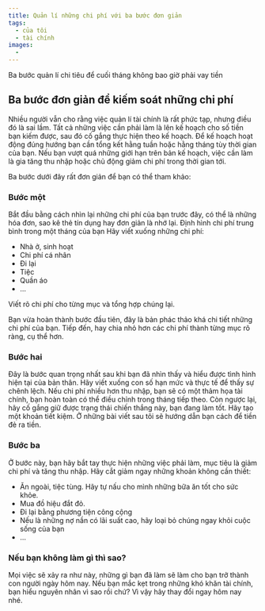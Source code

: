 ```yaml
---
title: Quản lí những chi phí với ba bước đơn giản
tags:
  - của tôi
  - tài chính
images:
  - 
---
```

 
Ba bước quản lí chi tiêu để cuối tháng không bao giờ phải vay tiền

<!--more-->

## Ba bước đơn giản để kiếm soát những chi phí

Nhiều người vẫn cho rằng việc quản lí tài chính là rất phức tạp, nhưng điều đó là sai lầm. Tất cả những việc cần phải làm là lên kế hoạch cho số tiền bạn kiếm được, sau đó cố gắng thực hiện theo kế hoạch. Để kế hoạch hoạt động đúng hướng bạn cần tổng kết hằng tuần hoặc hằng tháng tùy thời gian của bạn. Nếu bạn vượt quá những giới hạn trên bản kế hoạch, việc cần làm là gia tăng thu nhập hoặc chủ động giảm chi phí trong thời gian tới.

Ba bước dưới đây rất đơn giản để bạn có thể tham khảo:

### Bước một

Bắt đầu bằng cách nhìn lại những chi phí của bạn trước đây, có thể là những hóa đơn, sao kê thẻ tín dụng hay đơn giản là nhớ lại. Định hình chi phí trung bình trong một tháng của bạn
Hãy viết xuống những chi phí:

* Nhà ở, sinh hoạt
* Chi phí cá nhân
* Đi lại
* Tiệc
* Quần áo
* ...

Viết rõ chi phí cho từng mục và tổng hợp chúng lại.

Bạn vừa hoàn thành bước đầu tiên, đây là bản phác thảo khá chi tiết những chi phí của bạn. Tiếp đến, hay chia nhỏ hơn các chi phí thành từng mục rõ ràng, cụ thể hơn.

### Bước hai

Đây là bước quan trọng nhất sau khi bạn đã nhìn thấy và hiểu được tình hình hiện tại của bản thân. Hãy viết xuống con số hạn mức và thực tế để thấy sự chênh lệch. Nếu chi phí nhiều hơn thu nhập, bạn sẽ có một thảm họa tài chính, bạn hoàn toàn có thể điều chỉnh trong tháng tiếp theo. Còn ngược lại, hãy cố gắng giữ được trạng thái chiến thắng này, bạn đang làm tốt. Hãy tạo một khoản tiết kiệm. Ở những bài viết sau tôi sẽ hướng dẫn bạn cách để tiền đẻ ra tiền.

### Bước ba

Ở bước này, bạn hãy bắt tay thực hiện những việc phải làm, mục tiêu là giảm chi phí và tăng thu nhập. Hãy cắt giảm ngay những khoản không cần thiết:

* Ăn ngoài, tiệc tùng. Hãy tự nấu cho mình những bữa ăn tốt cho sức khỏe.
* Mua đồ hiệu đắt đỏ.
* Đi lại bằng phương tiện công cộng
* Nếu là những nợ nần có lãi suất cao, hãy loại bỏ chúng ngay khỏi cuộc sống của bạn
* ...

### Nếu bạn không làm gì thì sao?

Mọi việc sẽ xảy ra như này, những gì bạn đã làm sẽ làm cho bạn trở thành con người ngày hôm nay. Nếu bạn mắc kẹt trong những khó khăn tài chính, bạn hiểu nguyên nhân vì sao rồi chứ? Vì vậy hãy thay đổi ngay hôm nay nhé.